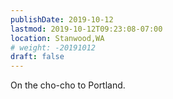 ```yaml
---
publishDate: 2019-10-12
lastmod: 2019-10-12T09:23:08-07:00
location: Stanwood,WA
# weight: -20191012
draft: false
---
```

On the cho-cho to Portland.
 
